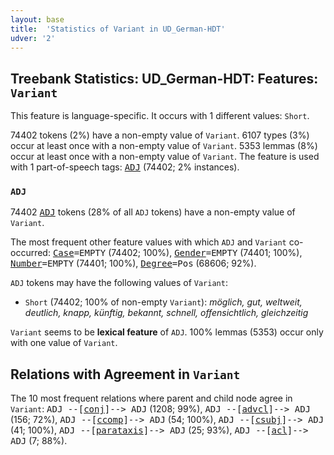 ```yaml
---
layout: base
title:  'Statistics of Variant in UD_German-HDT'
udver: '2'
---
```


## Treebank Statistics: UD_German-HDT: Features: `Variant`

This feature is language-specific.
It occurs with 1 different values: `Short`.

74402 tokens (2%) have a non-empty value of `Variant`.
6107 types (3%) occur at least once with a non-empty value of `Variant`.
5353 lemmas (8%) occur at least once with a non-empty value of `Variant`.
The feature is used with 1 part-of-speech tags: <tt><a href="de_hdt-pos-ADJ.html">ADJ</a></tt> (74402; 2% instances).

### `ADJ`

74402 <tt><a href="de_hdt-pos-ADJ.html">ADJ</a></tt> tokens (28% of all `ADJ` tokens) have a non-empty value of `Variant`.

The most frequent other feature values with which `ADJ` and `Variant` co-occurred: <tt><a href="de_hdt-feat-Case.html">Case</a></tt><tt>=EMPTY</tt> (74402; 100%), <tt><a href="de_hdt-feat-Gender.html">Gender</a></tt><tt>=EMPTY</tt> (74401; 100%), <tt><a href="de_hdt-feat-Number.html">Number</a></tt><tt>=EMPTY</tt> (74401; 100%), <tt><a href="de_hdt-feat-Degree.html">Degree</a></tt><tt>=Pos</tt> (68606; 92%).

`ADJ` tokens may have the following values of `Variant`:

* `Short` (74402; 100% of non-empty `Variant`): <em>möglich, gut, weltweit, deutlich, knapp, künftig, bekannt, schnell, offensichtlich, gleichzeitig</em>

`Variant` seems to be **lexical feature** of `ADJ`. 100% lemmas (5353) occur only with one value of `Variant`.

## Relations with Agreement in `Variant`

The 10 most frequent relations where parent and child node agree in `Variant`:
<tt>ADJ --[<tt><a href="de_hdt-dep-conj.html">conj</a></tt>]--> ADJ</tt> (1208; 99%),
<tt>ADJ --[<tt><a href="de_hdt-dep-advcl.html">advcl</a></tt>]--> ADJ</tt> (156; 72%),
<tt>ADJ --[<tt><a href="de_hdt-dep-ccomp.html">ccomp</a></tt>]--> ADJ</tt> (54; 100%),
<tt>ADJ --[<tt><a href="de_hdt-dep-csubj.html">csubj</a></tt>]--> ADJ</tt> (41; 100%),
<tt>ADJ --[<tt><a href="de_hdt-dep-parataxis.html">parataxis</a></tt>]--> ADJ</tt> (25; 93%),
<tt>ADJ --[<tt><a href="de_hdt-dep-acl.html">acl</a></tt>]--> ADJ</tt> (7; 88%).

